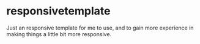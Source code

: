# responsivetemplate
Just an responsive template for me to use, and to gain more experience in making things a little bit more responsive.
